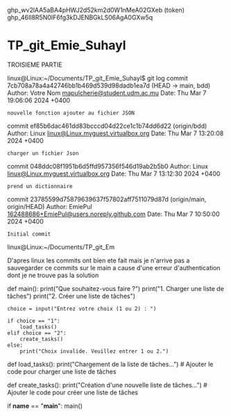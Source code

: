 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 (token)
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
# TP_git_Emie_Suhayl
TROISIEME PARTIE 

linux@Linux:~/Documents/TP_git_Emie_Suhayl$ git log
commit 7cb708a78a4a42746bb1b469d539d98dadb1ea7d (HEAD -> main, bdd)
Author: Votre Nom <mapulcherie@student.udm.ac.mu>
Date:   Thu Mar 7 19:06:06 2024 +0400

    nouvelle fonction ajouter au fichier JSON

commit ef85b6dac461dd83bcccd04d22ce1c1b74dd6d22 (origin/bdd)
Author: Linux <linux@Linux.myguest.virtualbox.org>
Date:   Thu Mar 7 13:20:08 2024 +0400

    charger un fichier Json

commit 048ddc08f1951b6d5ffd957356f546d19ab2b5b0
Author: Linux <linux@Linux.myguest.virtualbox.org>
Date:   Thu Mar 7 13:12:30 2024 +0400

    prend un dictionnaire

commit 23785599d75879639637f57802aff7511079d87d (origin/main, origin/HEAD)
Author: EmiePul <162488686+EmiePul@users.noreply.github.com>
Date:   Thu Mar 7 10:50:00 2024 +0400

    Initial commit
linux@Linux:~/Documents/TP_git_Em

D'apres linux les commits ont bien ete fait mais je n'arrive pas a sauvegarder ce commits sur le main a cause d'une erreur d'authentication dont je ne trouve pas la solution

def main():
    print("Que souhaitez-vous faire ?")
    print("1. Charger une liste de tâches")
    print("2. Créer une liste de tâches")

    choice = input("Entrez votre choix (1 ou 2) : ")

    if choice == "1":
        load_tasks()
    elif choice == "2":
        create_tasks()
    else:
        print("Choix invalide. Veuillez entrer 1 ou 2.")

def load_tasks():
    print("Chargement de la liste de tâches...")
    # Ajouter le code pour charger une liste de tâches

def create_tasks():
    print("Création d'une nouvelle liste de tâches...")
    # Ajouter le code pour créer une liste de tâches

if __name__ == "__main__":
    main()
